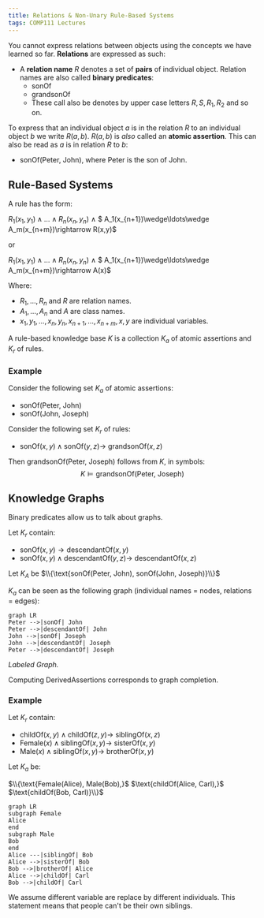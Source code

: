 ```yaml
---
title: Relations & Non-Unary Rule-Based Systems
tags: COMP111 Lectures
---
```

You cannot express relations between objects using the concepts we have learned so far. **Relations** are expressed as such: 

* A **relation name** $R$ denotes a set of **pairs** of individual object. Relation names are also called **binary predicates**: 
	* $\text{sonOf}$
	* $\text{grandsonOf}$
	* These call also be denotes by upper case letters $R,S,R_1,R_2$ and so on.
	
To express that an individual object $a$ is in the relation $R$ to an individual object $b$ we write $R(a,b)$. $R(a,b)$ is *also* called an **atomic assertion**. This can also be read as $a$ is in relation $R$ to $b$:

* $\text{sonOf(Peter, John)}$, where $\text{Peter}$ is the son of $\text{John}$.

## Rule-Based Systems
A rule has the form:

$R_1(x_1,y_1)\wedge\ldots\wedge R_n(x_n,y_n)\ \wedge$ $ A_1(x_{n+1})\wedge\ldots\wedge A_m(x_{n+m})\rightarrow R(x,y)$

or

$R_1(x_1,y_1)\wedge\ldots\wedge R_n(x_n,y_n)\ \wedge$ $ A_1(x_{n+1})\wedge\ldots\wedge A_m(x_{n+m})\rightarrow A(x)$

Where:

* $R_1,\ldots,R_n$ and $R$ are relation names.
* $A_1,\ldots,A_n$ and $A$ are class names.
* $x_1,y_1,\ldots,x_n,y_n,x_{n+1},\ldots,x_{n+m},x,y$ are individual variables.

A rule-based knowledge base $K$ is a collection $K_a$ of atomic assertions and $K_r$ of rules.

### Example

Consider the following set $K_a$ of atomic assertions:

* $\text{sonOf(Peter, John)}$
* $\text{sonOf(John, Joseph)}$

Consider the following set $K_r$ of rules:

* $\text{sonOf}(x,y)\wedge\text{sonOf}(y,z)\rightarrow$ $\text{grandsonOf}(x,z)$

Then $\text{grandsonOf(Peter, Joseph)}$ follows from $K$, in symbols:
$$K\models\text{grandsonOf(Peter, Joseph)}$$

## Knowledge Graphs

Binary predicates allow us to talk about graphs.

Let $K_r$ contain:

* $\text{sonOf}(x,y)\rightarrow\text{descendantOf}(x,y)$
* $\text{sonOf}(x,y)\wedge\text{descendantOf}(y,z)\rightarrow$ $\text{descendantOf}(x,z)$

Let $K_A$ be $\\{\text{sonOf(Peter, John), sonOf(John, Joseph)}\\}$

$K_a$ can be seen as the following graph  (individual names = nodes, relations = edges):

```mermaid
graph LR
Peter -->|sonOf| John
Peter -->|descendantOf| John
John -->|sonOf| Joseph
John -->|descendantOf| Joseph
Peter -->|descendantOf| Joseph

```
*Labeled Graph.*

Computing $\text{DerivedAssertions}$ corresponds to graph completion.

### Example

Let $K_r$ contain:

* $\text{childOf}(x,y)\wedge\text{childOf}(z,y)\rightarrow$ $\text{siblingOf}(x,z)$
* $\text{Female}(x)\wedge\text{siblingOf}(x,y)\rightarrow$ $\text{sisterOf}(x,y)$
* $\text{Male}(x)\wedge\text{siblingOf}(x,y)\rightarrow$ $\text{brotherOf}(x,y)$

Let $K_a$ be:

$\\{\text{Female(Alice), Male(Bob),}$ $\text{childOf(Alice, Carl),}$ $\text{childOf(Bob, Carl)}\\}$

```mermaid
graph LR
subgraph Female
Alice
end
subgraph Male
Bob
end
Alice ---|siblingOf| Bob
Alice -->|sisterOf| Bob
Bob -->|brotherOf| Alice
Alice -->|childOf| Carl
Bob -->|childOf| Carl
```

We assume different variable are replace by different individuals. This statement means that people can't be their own siblings.



